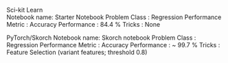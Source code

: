 Sci-kit Learn    
    Notebook name: Starter Notebook
    Problem Class : Regression
    Performance Metric : Accuracy
    Performance : 84.4 %
    Tricks : None
    
PyTorch/Skorch
    Notebook name: Skorch notebook
    Problem Class : Regression
    Performance Metric : Accuracy
    Performance : ~ 99.7 %
    Tricks : Feature Selection (variant features; threshold 0.8)
